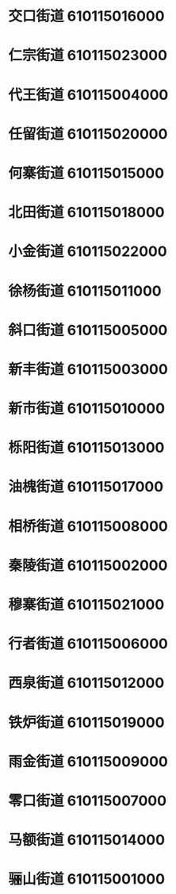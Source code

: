 # 交口街道 610115016000
# 仁宗街道 610115023000
# 代王街道 610115004000
# 任留街道 610115020000
# 何寨街道 610115015000
# 北田街道 610115018000
# 小金街道 610115022000
# 徐杨街道 610115011000
# 斜口街道 610115005000
# 新丰街道 610115003000
# 新市街道 610115010000
# 栎阳街道 610115013000
# 油槐街道 610115017000
# 相桥街道 610115008000
# 秦陵街道 610115002000
# 穆寨街道 610115021000
# 行者街道 610115006000
# 西泉街道 610115012000
# 铁炉街道 610115019000
# 雨金街道 610115009000
# 零口街道 610115007000
# 马额街道 610115014000
# 骊山街道 610115001000
